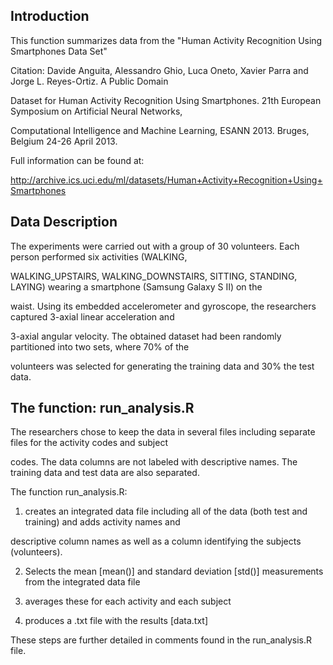 

## Introduction

This function summarizes data from the "Human Activity Recognition Using Smartphones Data Set"

Citation: Davide Anguita, Alessandro Ghio, Luca Oneto, Xavier Parra and Jorge L. Reyes-Ortiz. A Public Domain 

Dataset for Human Activity Recognition Using Smartphones. 21th European Symposium on Artificial Neural Networks, 

Computational Intelligence and Machine Learning, ESANN 2013. Bruges, Belgium 24-26 April 2013.

Full information can be found at: 

http://archive.ics.uci.edu/ml/datasets/Human+Activity+Recognition+Using+Smartphones


## Data Description

The experiments were carried out with a group of 30 volunteers. Each person performed six activities (WALKING, 

WALKING_UPSTAIRS, WALKING_DOWNSTAIRS, SITTING, STANDING, LAYING) wearing a smartphone (Samsung Galaxy S II) on the 

waist. Using its embedded accelerometer and gyroscope, the researchers captured 3-axial linear acceleration and 

3-axial angular velocity. The obtained dataset had been randomly partitioned into two sets, where 70% of the 

volunteers was selected for generating the training data and 30% the test data.


## The function: run_analysis.R 

The researchers chose to keep the data in several files including separate files for the activity codes and subject 

codes. The data columns are not labeled with descriptive names. The training data and test data are also separated.

The function run_analysis.R:
1) creates an integrated data file including all of the data (both test and training) and adds activity names and 

descriptive column names as well as a column identifying the subjects (volunteers).  

2) Selects the mean [mean()] and standard deviation [std()] measurements from the integrated data file

3) averages these for each activity and each subject

4) produces a .txt file with the results [data.txt]

These steps are further detailed in comments found in the run_analysis.R file.  
